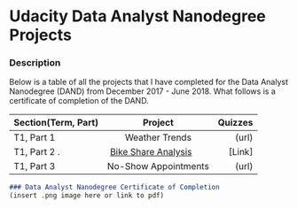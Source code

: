 # Udacity Data Analyst Nanodegree Projects



### Description

Below is a table of all the projects that I have completed for the Data Analyst Nanodegree (DAND) from December 2017 - June 2018. What follows is a certificate of completion of the DAND. 

| Section(Term, Part)| Project              | Quizzes |
| ------------------ |:--------------------:| -------:|
| T1, Part 1         | Weather Trends       | (url)   |
| T1, Part 2 .       | [Bike Share Analysis](https://github.com/joleneyao/joleneyao.github.io/blob/master/Bike_Share_Analysis%20(Showcase).ipynb)         |[Link]   |
| T1, Part 3         | No-Show Appointments |  (url)  |


```markdown
### Data Analyst Nanodegree Certificate of Completion
(insert .png image here or link to pdf)
```

